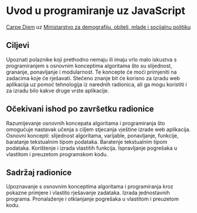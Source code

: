 # Uvod u programiranje uz JavaScript
[Carpe Diem](http://carpediem.hr/) uz [Ministarstvo za demografiju, obitelj, mlade i socijalnu politiku](http://www.mspm.hr/)


## Ciljevi 
Upoznati polaznike koji prethodno nemaju ili imaju vrlo malo iskustva s programiranjem s osnovnim konceptima algoritama što su slijednost, grananje, ponavljanje i modularnost. Te koncepte će moći primjeniti na zadacima koje će rješavati. Stečeno znanje bit će korisno za izradu web aplikacija uz pomoć tehnologija iz narednih radionica, ali ga mogu koristiti i za izradu bilo kakve druge vrste aplikacije.

## Očekivani ishod po završetku radionice
Razumijevanje osnovnih koncepata algoritama i programiranja što omogućuje nastavak učenja s ciljem stjecanja vještine izrade web aplikacija.
Osnovni koncepti: slijednost algoritama, varijable, ponavljanje, funkcije, baratanje tekstualnim tipom podataka.
Baratenje tekstualnim tipom podataka.
Korištenje i izrada vlastitih funkcija. Ispravljanje pogrešaka u vlastitom i preuzetom programskom kodu. 

## Sadržaj radionice
Upoznavanje s osnovnim konceptima algoritama i programiranja kroz pokazne primjere i vlastito rješavanje zadataka. Izrada jednostavnih programa. Pronalaženje i otklanjanje pogrešaka u vlastitom i preuzetom kodu.
